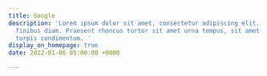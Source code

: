 ```yaml
---
title: Google
description: 'Lorem ipsum dolor sit amet, consectetur adipiscing elit. Maecenas non
  finibus diam. Praesent rhoncus tortor sit amet urna tempus, sit amet pellentesque
  turpis condimentum. '
display_on_homepage: true
date: 2022-01-06 05:00:00 +0000

---
```

